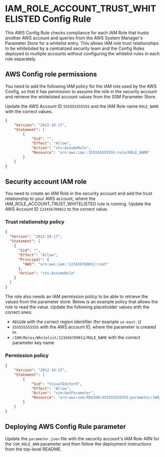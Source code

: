 # IAM_ROLE_ACCOUNT_TRUST_WHITELISTED Config Rule
This AWS Config Rule checks compliance for each IAM Role that trusts another AWS account and queries from the AWS System Manager's Parameter Store for a whitelist entry. This allows IAM role trust relationships to be whitelisted by a centralized security team and the Config Rules deployed to multiple accounts without configuring the whitelist rules in each rule separately.

## AWS Config role permissions
You need to add the following IAM policy for the IAM role used by the AWS Config, so that it has permission to assume the role in the security account and retrieve the whitelisted account values from the SSM Parameter Store.

Update the AWS Account ID `555555555555` and the IAM Role name `ROLE_NAME` with the correct values.

```json
{
    "Version": "2012-10-17",
    "Statement": [
        {
            "Sid": "",
            "Effect": "Allow",
            "Action": "sts:AssumeRole",
            "Resource": "arn:aws:iam::555555555555:role/ROLE_NAME"
        }
    ]
}
```

## Security account IAM role
You need to create an IAM Role in the security account and add the trust relationship to your AWS account, where the IAM_ROLE_ACCOUNT_TRUST_WHITELISTED rule is running. Update the AWS Account ID `123456789012` to the correct value. 

### Trust relationship policy
```json
{
  "Version": "2012-10-17",
  "Statement": [
    {
      "Sid": "",
      "Effect": "Allow",
      "Principal": {
        "AWS": "arn:aws:iam::123456789012:root"
      },
      "Action": "sts:AssumeRole"
    }
  ]
}
```

The role also needs an IAM permission policy to be able to retrieve the values from the parameter store. Below is an example policy that allows the role to read the value. Update the following placeholder values with the correct ones:
* `REGION` with the correct region identifier (for example `us-east-1`)
* `555555555555` with the AWS account ID, where the parameter is created in.
* `/IAM/Roles/Whitelist/123456789012/ROLE_NAME` with the correct parameter key name

### Permission policy
```json
{
    "Version": "2012-10-17",
    "Statement": [
        {
            "Sid": "VisualEditor0",
            "Effect": "Allow",
            "Action": "ssm:GetParameter",
            "Resource": "arn:aws:ssm:REGION:555555555555:parameter/IAM/Roles/Whitelist/123456789012/ROLE_NAME"
        }
    ]
}
```
## Deploying AWS Config Rule parameter
Update the `parameter.json` file with the security account's IAM Role ARN for the `SSM_ROLE_ARN` parameter and then follow the deployment instructions from the top-level README.